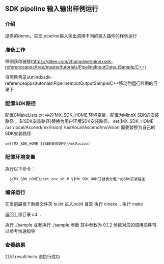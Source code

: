 ## SDK pipeline 输入输出样例运行

### 介绍
提供的demo，实现 pipeline输入输出调用不同的输入插件的样例运行

### 准备工作
样例获取链接(https://gitee.com/zhangdwe/mindxsdk-referenceapps/tree/master/tutorials/PipelineInputOutputSample/C++)

将项目目录从mindxsdk-referenceapps\tutorials\PipelineInputOutputSample\C++移动到运行样例的目录下

### 配置SDK路径
配置CMakeLists.txt 中的'MX_SDK_HOME'环境变量，配置为MindX SDK的安装路径； ${SDK安装路径}替换为用户环境SDK安装路径。
set(MX_SDK_HOME /usr/local/Ascend/mxVision)
/usr/local/Ascend/mxVision 需要替换为自己的SDK安装路径

```
set(MX_SDK_HOME ${SDK安装路径}/mxVision)
```

### 配置环境变量
执行以下命令：
```
. ${MX_SDK_HOME}/set_env.sh # ${MX_SDK_HOME}替换为用户的SDK安装路径
```

### 编译运行
在当前路径下新建文件夹 build
进入build 目录
执行 cmake ..
执行 make

返回上级目录 cd ..

执行 ./sample 或者执行 ./sample 参数
其中参数为 0,1,2 参数对应的调用插件可以参考快速指导

### 查看结果
打印 result:hello 则执行成功
